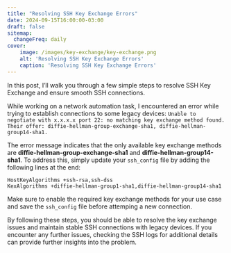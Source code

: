 ```yaml
---
title: "Resolving SSH Key Exchange Errors"
date: 2024-09-15T16:00:00-03:00
draft: false
sitemap:
  changeFreq: daily
cover:
    image: /images/key-exchange/key-exchange.png
    alt: 'Resolving SSH Key Exchange Errors'
    caption: 'Resolving SSH Key Exchange Errors'
---
```


In this post, I’ll walk you through a few simple steps to resolve SSH Key Exchange and ensure smooth SSH connections.

While working on a network automation task, I encountered an error while trying to establish connections to some legacy devices: 
`Unable to negotiate with x.x.x.x port 22: no matching key exchange method found. Their offer: diffie-hellman-group-exchange-sha1, diffie-hellman-group14-sha1.`

The error message indicates that the only available key exchange methods are **diffie-hellman-group-exchange-sha1** and **diffie-hellman-group14-sha1**. To address this, simply update your `ssh_config` file by adding the following lines at the end:

```
HostKeyAlgorithms +ssh-rsa,ssh-dss
KexAlgorithms +diffie-hellman-group1-sha1,diffie-hellman-group14-sha1
```

Make sure to enable the required key exchange methods for your use case and save the `ssh_config` file before attemping a new connection.

By following these steps, you should be able to resolve the key exchange issues and maintain stable SSH connections with legacy devices. If you encounter any further issues, checking the SSH logs for additional details can provide further insights into the problem.